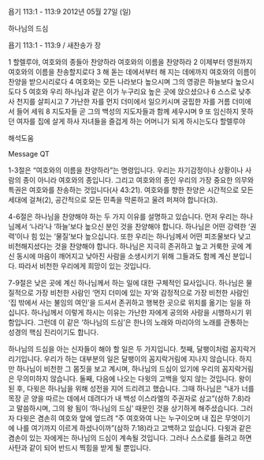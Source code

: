 욥기 113:1 - 113:9 
2012년 05월 27일 (일)

하나님의 드심



욥기 113:1 - 113:9 / 새찬송가  장


1 할렐루야, 여호와의 종들아 찬양하라 여호와의 이름을 찬양하라
2 이제부터 영원까지 여호와의 이름을 찬송할지로다
3 해 돋는 데에서부터 해 지는 데에까지 여호와의 이름이 찬양을 받으시리로다
4 여호와는 모든 나라보다 높으시며 그의 영광은 하늘보다 높으시도다
5 여호와 우리 하나님과 같은 이가 누구리요 높은 곳에 앉으셨으나
6 스스로 낮추사 천지를 살피시고
7 가난한 자를 먼지 더미에서 일으키시며 궁핍한 자를 거름 더미에서 들어 세워
8 지도자들 곧 그의 백성의 지도자들과 함께 세우시며
9 또 임신하지 못하던 여자를 집에 살게 하사 자녀들을 즐겁게 하는 어머니가 되게 하시는도다 할렐루야

해석도움





Message QT

1-3절은 “여호와의 이름을 찬양하라”는 명령입니다. 우리는 자기감정이나 상황이나 사람의 종이 아니라 여호와의 종입니다. 그리고 여호와의 종인 우리의 가장 중요한 의무와 특권은 여호와를 찬송하는 것입니다(사 43:21). 여호와를 향한 찬양은 시간적으로 모든 세대에 걸쳐(2), 공간적으로 모든 민족을 막론하고 울려 퍼져야 합니다(3).

4-6절은 하나님을 찬양해야 하는 두 가지 이유를 설명하고 있습니다. 먼저 우리는 하나님께서 ‘나라’나 ‘하늘’보다 높으신 분인 것을 찬양해야 합니다. 하나님은 어떤 강력한 ‘권력’이나 힘 있는 ‘물질’보다 높으십니다. 또한 우리는 하나님께서 어떤 피조물보다 낮고 비천해지셨다는 것을 찬양해야 합니다. 하나님은 지극히 존귀하고 높고 거룩한 곳에 계신 동시에 마음이 깨어지고 낮아진 사람을 소생시키기 위해 그들과도 함께 계신 분입니다. 따라서 비천한 우리에게 희망이 있는 것입니다.

7-9절은 낮은 곳에 계신 하나님께서 하는 일에 대한 구체적인 묘사입니다. 하나님은 물질적으로 가장 비천한 사람인 ‘먼지 더미에 있는 자’와 감정적으로 가장 비천한 사람인 ‘집 밖에서 사는 불임의 여인’을 드셔서 존귀하고 행복한 곳으로 위치를 옮기는 일을 하십니다. 하나님께서 이렇게 하시는 이유는 가난한 자에게 공의와 사랑을 시행하시기 위함입니다. 그런데 이 같은 ‘하나님의 드심’은 한나의 노래와 마리아의 노래를 관통하는 성경의 핵심 진리이기도 합니다.

하나님의 드심을 아는 신자들이 해야 할 일은 두 가지입니다. 첫째, 달팽이처럼 꼼지락거리기입니다. 우리가 하는 대부분의 일은 달팽이의 꼼지락거림에 지나지 않습니다. 하지만 하나님이 비천한 그 몸짓을 보고 계시며, 하나님의 드심이 있기에 우리의 꼼지락거림은 무의미하지 않습니다. 둘째, 다음에 나오는 다윗의 고백을 잊지 않는 것입니다. 왕이 된 후, 다윗은 하나님을 위해 성전을 지어 드리려고 했습니다. 그때 하나님은 “내가 너를 목장 곧 양을 따르는 데에서 데려다가 내 백성 이스라엘의 주권자로 삼고”(삼하 7:8)라고 말씀하시며, 그의 왕 됨이 ‘하나님의 드심’ 때문인 것을 상기하게 해주셨습니다. 그러자 다윗은 겸손히 여호와 앞에 엎드려 “주 여호와여 나는 누구이오며 내 집은 무엇이기에 나를 여기까지 이르게 하셨나이까”(삼하 7:18)라고 고백하고 있습니다. 다윗과 같은 겸손이 있는 자에게는 하나님의 드심이 계속될 것입니다. 그러나 스스로를 들려고 하면 사탄과 같이 되어 반드시 찍힘을 받게 될 뿐입니다.